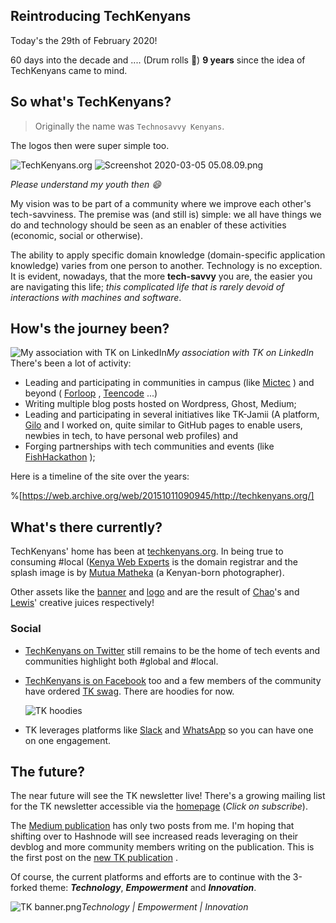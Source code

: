 ## Reintroducing TechKenyans

Today's the 29th of February 2020!

60 days into the decade and .... (Drum rolls 🥁) **9 years** since the idea of TechKenyans came to mind.

## So what's TechKenyans?

> Originally the name was `Technosavvy Kenyans`.

The logos then were super simple too.

![TechKenyans.org](https://cdn.hashnode.com/res/hashnode/image/upload/v1583371241311/EZg8Krpn5.png)
![Screenshot 2020-03-05 05.08.09.png](https://cdn.hashnode.com/res/hashnode/image/upload/v1583374122913/gcKyAkzmd.png)

*Please understand my youth then 😄*

My vision was to be part of a community where we improve each other's tech-savviness. The premise was (and still is) simple: we all have things we do and technology should be seen as an enabler of these activities (economic, social or otherwise).

The ability to apply specific domain knowledge (domain-specific application knowledge) varies from one person to another. Technology is no exception. It is evident, nowadays, that the more **tech-savvy** you are, the easier you are navigating this life; *this complicated life that is rarely devoid of interactions with machines and software*.

## How's the journey been?

![My association with TK on LinkedIn](https://cdn.hashnode.com/res/hashnode/image/upload/v1583004197509/Q_us1dgJh.png)*My association with TK on LinkedIn*
There's been a lot of activity:

- Leading and participating in communities in campus (like  [Mictec](https://twitter.com/mictecttu) ) and beyond ( [Forloop](https://forloop.africa/) ,  [Teencode](http://teencodeafrica.com/)  ...)
- Writing multiple blog posts hosted on Wordpress, Ghost, Medium;
- Leading and participating in several initiatives like TK-Jamii (A platform,  [Gilo](https://twitter.com/gilo_v3) and I worked on, quite similar to GitHub pages to enable users, newbies in tech, to have personal web profiles) and 
- Forging partnerships with tech communities and events (like  [FishHackathon](https://www.facebook.com/events/160838514643342/permalink/165082387552288/) );

Here is a timeline of the site over the years:

%[https://web.archive.org/web/20151011090945/http://techkenyans.org/]

## What's there currently?

TechKenyans' home has been at [techkenyans.org](https://techkenyans.org/). In being true to consuming #local ([Kenya Web Experts](https://kenyawebexperts.com/) is the domain registrar and the splash image is by [Mutua Matheka](http://mutuamatheka.co.ke/) (a Kenyan-born photographer).

Other assets like the [banner](https://i.imgur.com/yNhubrM.jpg) and [logo](https://i.imgur.com/CSJgUve.png) and are the result of  [Chao](https://twitter.com/ChaoTayiana)'s and  [Lewis](https://twitter.com/ngeshlew)' creative juices respectively!

### Social

- [TechKenyans on Twitter](https://twitter.com/TechKenyans) still remains to be the home of tech events and communities highlight both #global and #local.

- [TechKenyans is on Facebook](https://www.facebook.com/TechKenyans/) too and a few members of the community have ordered [TK swag](https://www.facebook.com/pg/TechKenyans/shop/). There are hoodies for now.

    ![TK hoodies](https://cdn.hashnode.com/res/hashnode/image/upload/v1583374552192/atmvT8DDK.jpeg)

- TK leverages platforms like [Slack](https://techkenyans.herokuapp.com/) and [WhatsApp](https://chat.whatsapp.com/LIIbKV6ENYD3ka4Jwk5XSo) so you can have one on one engagement.

## The future?

The near future will see the TK newsletter live! There's a growing mailing list for the TK newsletter accessible via the [homepage](https://techkenyans.org/) (*Click on subscribe*).

The [Medium publication](https://medium.com/techkenyans) has only two posts from me. I'm hoping that shifting over to Hashnode will see increased reads leveraging on their devblog and more community members writing on the publication. This is the first post on the  [new TK publication](https://blog.techkenyans.org) .

Of course, the current platforms and efforts are to continue with the 3-forked theme: ***Technology***, ***Empowerment*** and ***Innovation***.

![TK banner.png](https://cdn.hashnode.com/res/hashnode/image/upload/v1583260950881/bhZSbPKbd.png)*Technology | Empowerment | Innovation*
